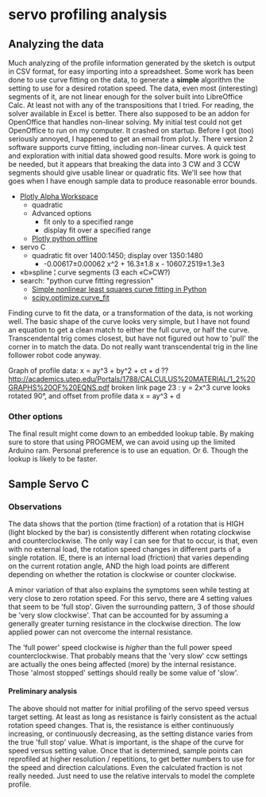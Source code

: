 # servo profiling analysis

## Analyzing the data

Much analyzing of the profile information generated by the sketch is output in CSV format, for easy importing into a spreadsheet.  Some work has been done to use curve fitting on the data, to generate a **simple** algorithm the setting to use for a desired rotation speed.  The data, even most (interesting) segments of it, are not linear enough for the solver built into LibreOffice Calc.  At least not with any of the transpositions that I tried.  For reading, the solver available in Excel is better.  There also supposed to be an addon for OpenOffice that handles non-linear solving.  My initial test could not get OpenOffice to run on my computer.  It crashed on startup.  Before I got (too) seriously annoyed, I happened to get an email from plot.ly.  There version 2 software supports curve fitting, including non-linear curves.  A quick test and exploration with initial data showed good results.  More work is going to be needed, but it appears that breaking the data into 3 CW and 3 CCW segments should give usable linear or quadratic fits.  We'll see how that goes when I have enough sample data to produce reasonable error bounds.

* [Plotly Alpha Workspace](https://plot.ly/alpha/workspace)
  * quadratic
  * Advanced options
    * fit only to a specified range
    * display fit over a specified range
  * [Plotly python offline](https://plot.ly/python/offline/)
* servo C
  * quadratic fit over 1400:1450; display over 1350:1480
    * -0.00617±0.00062 x^2 + 16.3±1.8 x - 10607.2519±1.3e3
* «b»spline ¦ curve segments (3 each «C»CW?)
* search: "python curve fitting regression"
  * [Simple nonlinear least squares curve fitting in Python](http://www.walkingrandomly.com/?p=5215)
  * [scipy.optimize.curve_fit](http://docs.scipy.org/doc/scipy-0.15.1/reference/generated/scipy.optimize.curve_fit.html)

Finding curve to fit the data, or a transformation of the data, is not working well.  The basic shape of the curve looks very simple, but I have not found an equation to get a clean match to either the full curve, or half the curve.  Transcendental trig comes closest, but have not figured out how to 'pull' the corner in to match the data.  Do not really want transcendental trig in the line follower robot code anyway.

Graph of profile data:
x = ay^3 + by^2 + ct + d ??
<http://academics.utep.edu/Portals/1788/CALCULUS%20MATERIAL/1_2%20GRAPHS%20OF%20EQNS.pdf> broken link
page 23 : y = 2x^3 curve looks rotated 90°, and offset from profile data
x = ay^3 + d

### Other options

The final result might come down to an embedded lookup table.  By making sure to store that using PROGMEM, we can avoid using up the limited Arduino ram.  Personal preference is to use an equation.  Or 6.  Though the lookup is likely to be faster.

## Sample Servo C

### Observations

The data shows that the portion (time fraction) of a rotation that is HIGH (light blocked by the bar) is consistently different when rotating clockwise and counterclockwise.  The only way I can see for that to occur, is that, even with no external load, the rotation speed changes in different parts of a single rotation.  IE, there is an internal load (friction) that varies depending on the current rotation angle, AND the high load points are different depending on whether the rotation is clockwise or counter clockwise.

A minor variation of that also explains the symptoms seen while testing at very close to zero rotation speed.  For this servo, there are 4 setting values that seem to be 'full stop'.  Given the surrounding pattern, 3 of those *should* be 'very slow clockwise'.  That can be accounted for by assuming a generally greater turning resistance in the clockwise direction.  The low applied power can not overcome the internal resistance.

The 'full power' speed clockwise is *higher* than the full power speed counterclockwise.  That probably means that the 'very slow' ccw settings are actually the ones being affected (more) by the internal resistance.  Those 'almost stopped' settings should really be some value of 'slow'.

#### Preliminary analysis

The above should not matter for initial profiling of the servo speed versus target setting.  At least as long as resistance is fairly consistent as the actual rotation speed changes.  That is, the resistance is either continuously increasing, or continuously decreasing, as the setting distance varies from the true 'full stop' value.  What is important, is the shape of the curve for speed versus setting value.  Once that is determined, sample points can reprofiled at higher resolution / repetitions, to get better numbers to use for the speed and direction calculations.  Even the calculated fraction is not really needed.  Just need to use the relative intervals to model the complete profile.
